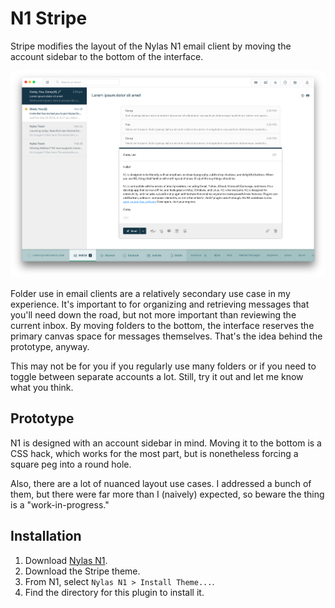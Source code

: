 # N1 Stripe

Stripe modifies the layout of the Nylas N1 email client by moving the account sidebar to the bottom of the interface.

![](preview.png)

Folder use in email clients are a relatively secondary use case in my experience. It's important to for organizing and retrieving messages that you'll need down the road, but not more important than reviewing the current inbox. By moving folders to the bottom, the interface reserves the primary canvas space for messages themselves. That's the idea behind the prototype, anyway.

This may not be for you if you regularly use many folders or if you need to toggle between separate accounts a lot.  Still, try it out and let me know what you think.


## Prototype

N1 is designed with an account sidebar in mind. Moving it to the bottom is a CSS hack, which works for the most part, but is nonetheless forcing a square peg into a round hole.

Also, there are a lot of nuanced layout use cases. I addressed a bunch of them, but there were far more than I (naively) expected, so beware the thing is a "work-in-progress."


## Installation
1. Download [Nylas N1](https://nylas.com/n1).
2. Download the Stripe theme.
3. From N1, select `Nylas N1 > Install Theme...`.
4. Find the directory for this plugin to install it.
